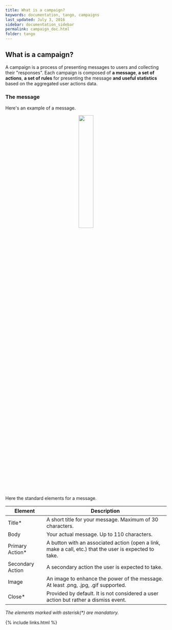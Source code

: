 ```yaml
---
title: What is a campaign?
keywords: documentation, tango, campaigns
last_updated: July 3, 2016
sidebar: documentation_sidebar
permalink: campaign_doc.html
folder: tango
---
```


## What is a campaign?
A campaign is a process of presenting messages to users and collecting their "responses". Each campaign is composed of **a message**, **a set of actions**, **a set of rules** for presenting the message **and useful statistics** based on the aggregated user actions data.

### The message
Here's an example of a message.

<p align="center"> 
<img src="https://raw.githubusercontent.com/tangotargeting/tango-documentation/master/Hogwarts%20Express%20Sale%20Pop%20Up.png" width="30%">
</p>

Here the standard elements for a message.


| Element          | Description |
|------------------|-------------|
| Title*           | A short title for your message. Maximum of 30 characters.                                              |
| Body             | Your actual message. Up to 110 characters.                                                             |
| Primary Action*  | A button with an associated action (open a link, make a call, etc.) that the user is expected to take. |
| Secondary Action | A secondary action the user is expected to take.                                                       |
| Image            | An image to enhance the power of the message. At least .png, .jpg, .gif supported.                     |
| Close*           | Provided by default. It is not considered a user action but rather a dismiss event.                    |

_The elements marked with asterisk(*) are mandatory._

{% include links.html %}
